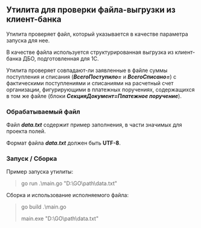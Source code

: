 ## Утилита для проверки файла-выгрузки из клиент-банка

Утилита проверяет файл, который указывается в качестве параметра запуска для нее.

В качестве файла используется структурированная выгрузка из клиент-банка ДБО, подготовленная для 1С.

Утилита проверяет совпадают-ли заявленные в файле суммы поступления и списания (***ВсегоПоступило=*** и ***ВсегоСписано=***) с фактическими поступлениями и списаниями на расчетный счет организации, фигурирующими в платежных поручениях, содержащихся в том же файле (блоки ***СекцияДокумент=Платежное поручение***).


### Обрабатываемый файл
Файл ***data.txt*** содержит пример заполнения, в части значимых для проекта полей.

Формат файла ***data.txt*** должен быть **UTF-8**.


### Запуск / Сборка
Пример запуска утилиты:
> go run .\main.go "D:\GO\path\data.txt"

Сборка и использование исполняемого файла:
> go build .\main.go
>
> main.exe "D:\GO\path\data.txt"




